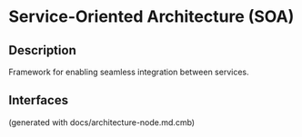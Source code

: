 # Service-Oriented Architecture (SOA)
## Description
Framework for enabling seamless integration between services.


## Interfaces


(generated with docs/architecture-node.md.cmb)

